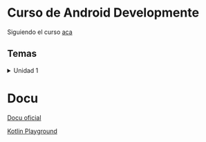 # Curso de Android Developmente

Siguiendo el curso [aca](https://developer.android.com/courses/android-basics-compose/course)

## Temas

<details>
<summary>Unidad 1</summary>
- [1.3 - Hello world](./kotlin/hello_word/)
- [1.4 - Variables y Constantes](./kotlin/variables/)
-
</details>

# Docu

[Docu oficial](https://kotlinlang.org/docs/home.html)

[Kotlin Playground](https://developer.android.com/training/kotlinplayground)
